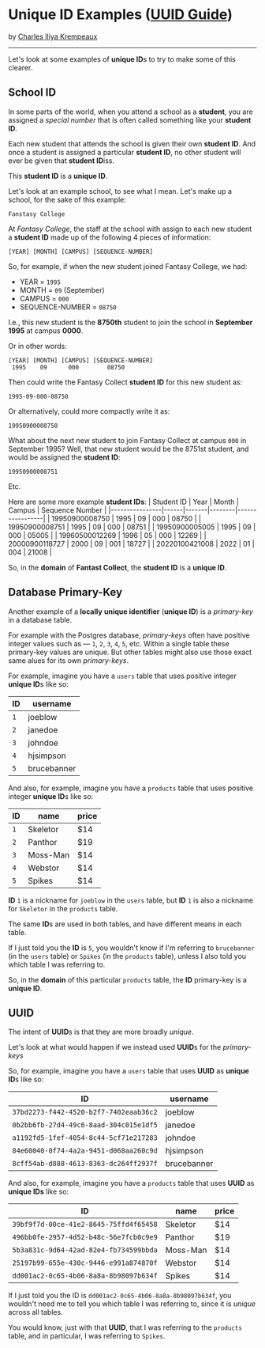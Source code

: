 # Unique ID Examples ([UUID Guide](../../README.md))

by [Charles Iliya Krempeaux](http://changelog.ca/)

---

Let's look at some examples of **unique ID**s to try to make some of this clearer.

## School ID

In some parts of the world, when you attend a school as a **student**, you are assigned a _special number_ that is often called something like your **student ID**.

Each new student that attends the school is given their own **student ID**.
And once a student is assigned a particular **student ID**, no other student will ever be given that **student ID**iss.

This **student ID** is a **unique ID**.

Let's look at an example school, to see what I mean.
Let's make up a school, for the sake of this example:
```
Fanstasy College
```

At _Fantasy College_, the staff at the school with assign to each new student a **student ID** made up of the following 4 pieces of information:
```
[YEAR] [MONTH] [CAMPUS] [SEQUENCE-NUMBER]
```

So, for example, if when the new student joined Fantasy College, we had:

* YEAR = `1995`
* MONTH = `09` (September)
* CAMPUS = `000`
* SEQUENCE-NUMBER = `08750`

I.e., this new student is the **8750th** student to join the school in **September** **1995** at campus **0000**.

Or in other words:
```
[YEAR] [MONTH] [CAMPUS] [SEQUENCE-NUMBER]
 1995    09      000        08750
```

Then could write the Fantasy Collect **student ID** for this new student as:
```
1995-09-000-08750
```

Or alternatively, could more compactly write it as:
```
19950900008750
```

What about the next new student to join Fantasy Collect at campus `000` in September 1995?
Well, that new student would be the 8751st student, and would be assigned the **student ID**:
```
19950900008751
```

Etc.

Here are some more example **student IDs**:
| Student ID     | Year | Month | Campus | Sequence Number |
|----------------|------|-------|--------|-----------------|
| 19950900008750 | 1995 | 09    | 000    | 08750           |
| 19950900008751 | 1995 | 09    | 000    | 08751           |
| 19950900005005 | 1995 | 09    | 000    | 05005           |
| 19960500012269 | 1996 | 05    | 000    | 12269           |
| 20000900118727 | 2000 | 09    | 001    | 18727           |
| 20220100421008 | 2022 | 01    | 004    | 21008           |


So, in the **domain** of **Fantast Collect**, the **student ID** is a **unique ID**.

## Database Primary-Key

Another example of a **locally** **unique identifier** (**unique ID**) is a _primary-key_ in a database table.

For example with the Postgres database, _primary-keys_ often have positive integer values such as — `1`, `2`, `3`, `4`, `5`, etc.
Within a single table these primary-key values are unique.
But other tables might also use those exact same alues for its own _primary-keys_.

For example, imagine you have a `users` table that uses positive integer **unique ID**s like so:

| ID  | username     |
|-----|--------------|
| `1` | joeblow      |
| `2` | janedoe      |
| `3` | johndoe      |
| `4` | hjsimpson    |
| `5` | brucebanner  |

And also, for example, imagine you have a `products` table that uses positive integer **unique ID**s like so:

| ID   | name     | price |
|------|----------|-------|
| `1`  | Skeletor | $14   |
| `2`  | Panthor  | $19   |
| `3`  | Moss-Man | $14   |
| `4`  | Webstor  | $14   |
| `5`  | Spikes   | $14   |

**ID** `1` is a nickname for `joeblow` in the `users` table, but **ID** `1` is also a nickname for `Skeletor` in the `products` table.

The same **ID**s are used in both tables, and have different means in each table.

If I just told you the **ID** is `5`, you wouldn't know if I'm referring to `brucebanner` (in the `users` table) or `Spikes` (in the `products` table), unless I also told you which table I was referring to.

So, in the **domain** of this particular `products` table, the **ID** primary-key is a **unique ID**.

## UUID

The intent of **UUID**s is that they are more broadly _unique_.

Let's look at what would happen if we instead used **UUID**s for the _primary-keys_

So, for example, imagine you have a `users` table that uses **UUID** as **unique ID**s like so:

| ID                                     | username     |
|----------------------------------------|--------------|
| `37bd2273-f442-4520-b2f7-7402eaab36c2` | joeblow      |
| `0b2bb6fb-27d4-49c6-8aad-304c015e1df5` | janedoe      |
| `a1192fd5-1fef-4054-8c44-5cf71e217283` | johndoe      |
| `84e60040-0f74-4a2a-9451-d068aa260c9d` | hjsimpson    |
| `8cff54ab-d888-4613-8363-dc264ff2937f` | brucebanner  |

And also, for example, imagine you have a `products` table that uses **UUID** as **unique IDs** like so:

| ID                                     | name     | price |
|----------------------------------------|----------|-------|
| `39bf9f7d-00ce-41e2-8645-75ffd4f65458` | Skeletor | $14   |
| `496bb0fe-2957-4d52-b48c-56e7fcb0c9e9` | Panthor  | $19   |
| `5b3a831c-9d64-42ad-82e4-fb734599bbda` | Moss-Man | $14   |
| `25197b99-655e-430c-9446-e991a874870f` | Webstor  | $14   |
| `dd001ac2-0c65-4b06-8a8a-8b98097b634f` | Spikes   | $14   |

If I just told you the ID is `dd001ac2-0c65-4b06-8a8a-8b98097b634f`, you wouldn't need me to tell you which table I was referring to, since it is _unique_ across all tables.

You would know, just with that **UUID**, that I was referring to the `products` table, and in particular, I was referring to `Spikes`.
